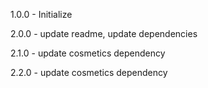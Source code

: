 1.0.0 - Initialize

2.0.0 - update readme, update dependencies

2.1.0 - update cosmetics dependency

2.2.0 - update cosmetics dependency
